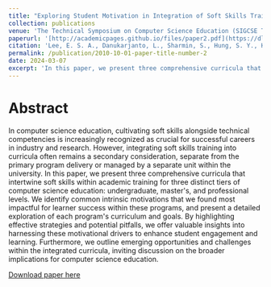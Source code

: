 ```yaml
---
title: "Exploring Student Motivation in Integration of Soft Skills Training within Three Levels of Computer Science Programs"
collection: publications
venue: 'The Technical Symposium on Computer Science Education (SIGCSE TS)'
paperurl: '[http://academicpages.github.io/files/paper2.pdf](https://dl.acm.org/doi/abs/10.1145/3626252.3630852)'
citation: 'Lee, E. S. A., Danukarjanto, L., Sharmin, S., Hung, S. Y., Huang, S., & Su, T. (2024, March). Exploring Student Motivation in Integration of Soft Skills Training within Three Levels of Computer Science Programs. In Proceedings of the 55th ACM Technical Symposium on Computer Science Education V. 1 (pp. 708-714)'
permalink: /publication/2010-10-01-paper-title-number-2
date: 2024-03-07
excerpt: 'In this paper, we present three comprehensive curricula that intertwine soft skills within academic training for three distinct tiers of computer science education: '
---
```


Abstract
======
In computer science education, cultivating soft skills alongside technical competencies is increasingly recognized as crucial for successful careers in industry and research.  However, integrating soft skills training into curricula often remains a secondary consideration, separate from the primary program delivery or managed by a separate unit within the university. In this paper, we present three comprehensive curricula that intertwine soft skills within academic training for three distinct tiers of computer science education: undergraduate, master's, and professional levels. We identify common intrinsic motivations that we found most impactful for learner success within these programs, and present a detailed exploration of each program's curriculum and goals. By highlighting effective strategies and potential pitfalls, we offer valuable insights into harnessing these motivational drivers to enhance student engagement and learning. Furthermore, we outline emerging opportunities and challenges within the integrated curricula, inviting discussion on the broader implications for computer science education. 

[Download paper here](https://dl.acm.org/doi/pdf/10.1145/3626252.3630852)
